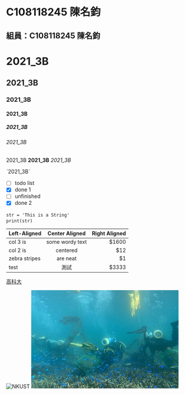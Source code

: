 # C108118245 陳名鈞

## 組員：C108118245 陳名鈞

# 2021_3B

## 2021_3B

### 2021_3B

#### 2021_3B

##### 2021_3B

###### 2021_3B

2021_3B **2021_3B** *2021_3B* 

ˋ2021_3Bˋ

- [ ] todo list
- [x] done 1
- [ ] unfinished
- [x] done 2

```=python=
str = 'This is a String'
print(str)
```

| Left-Aligned  | Center Aligned  | Right Aligned |
| :------------ |:---------------:| -----:|
| col 3 is      | some wordy text | $1600 |
| col 2 is      | centered        |   $12 |
| zebra stripes | are neat        |    $1 |
| test | 測試        |    $3333 |

[高科大](https://www.nkust.edu.tw)

![NKUST](https://www.nkust.edu.tw/var/file/0/1000/img/513/182513897.png "NKUST")
![fig](nkust2.jpg "海底風光")
